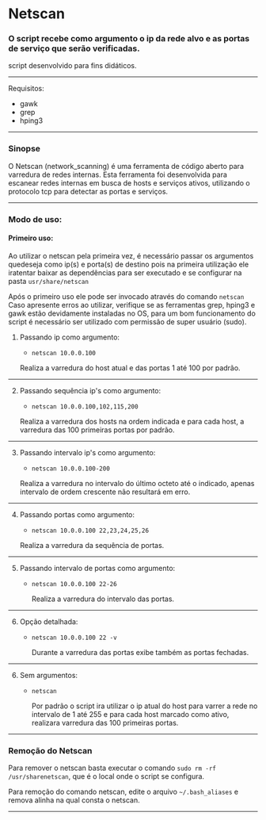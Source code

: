 # Netscan

### O script recebe como argumento o ip da rede alvo e as portas de serviço que serão verificadas. 
script desenvolvido para fins didáticos. 

---

Requisitos:

 * gawk 
 * grep
 * hping3
---
### Sinopse


O Netscan (network_scanning) é uma ferramenta de código aberto para varredura de redes internas. Esta ferramenta foi desenvolvida para escanear redes internas em busca de hosts e serviços ativos, utilizando o protocolo tcp para detectar as portas e serviços.

---
### Modo de uso:

#### Primeiro uso:

Ao utilizar o netscan pela primeira vez, é necessário passar os argumentos quedeseja como ip(s) e porta(s) de destino pois na primeira utilização ele iratentar baixar as dependências para ser executado e se configurar na pasta `usr/share/netscan`
    
Após o primeiro uso ele pode ser invocado através do comando `netscan`
Caso apresente erros ao utilizar, verifique se as ferramentas grep, hping3 e gawk
estão devidamente instaladas no OS, para um bom funcionamento do script é   necessário ser utilizado com permissão de super usuário (sudo).


1) Passando ip como argumento:

   * `netscan 10.0.0.100`

    Realiza a varredura  do host atual e das portas 1 até 100 por padrão.

---

2) Passando sequência ip's como argumento:

   * `netscan 10.0.0.100,102,115,200`

    Realiza a varredura  dos hosts na ordem indicada e para cada host, a varredura  das 100 primeiras portas por padrão.

---

3) Passando intervalo ip's como argumento:

   * `netscan 10.0.0.100-200`

   Realiza a varredura  no intervalo do último octeto até o indicado, apenas intervalo de ordem crescente não resultará em erro.

---

4) Passando portas como argumento:

   * `netscan 10.0.0.100 22,23,24,25,26`

    Realiza a varredura  da sequência de portas.

---
5) Passando intervalo de portas como argumento:

    * `netscan 10.0.0.100 22-26`

        Realiza a varredura  do intervalo das portas.

---
6) Opção detalhada:

    * `netscan 10.0.0.100 22 -v`

        Durante a varredura das portas exibe também as portas fechadas.

---
6) Sem argumentos:

    * `netscan`

        Por padrão o script ira utilizar o ip atual do host para varrer a rede no intervalo de 1 até 255 e para cada host marcado como ativo, realizara varredura das 100 primeiras portas.
---

### Remoção do Netscan

Para remover o netscan basta executar o comando `sudo rm -rf /usr/sharenetscan`, que é o local onde o script se configura.

Para remoção do comando netscan, edite o arquivo `~/.bash_aliases` e remova alinha na qual consta o netscan.

---